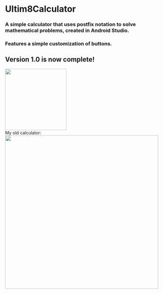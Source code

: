 # Ultim8Calculator

### A simple calculator that uses postfix notation to solve mathematical problems, created in Android Studio. <br>
### Features a simple customization of buttons.

## **Version 1.0 is now complete!** <br>
<img src='https://github.com/84mu3lC3p4C7/Ultim8Calculator/assets/111708236/5630b526-593f-407e-84f3-93bfd54b32df' width='200'> <br>
My old calculator:
<img src='https://github.com/84mu3lC3p4C7/Ultim8Calculator/assets/111708236/778ff072-165b-474d-b168-c1d7e8997fdc' width='500'>
